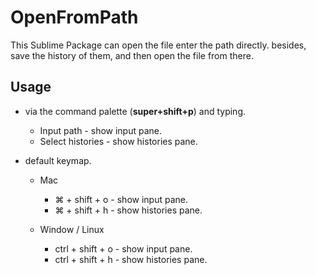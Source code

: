 OpenFromPath
========================

This Sublime Package can open the file enter the path directly. besides, save the history of them, and then open the file from there.

## Usage

* via the command palette (**super+shift+p**) and typing.
	
	* Input path - show input pane.
	* Select histories - show histories pane.
	
* default keymap.
	
	* Mac
		
		* ⌘ + shift + o - show input pane.
		* ⌘ + shift + h - show histories pane.
		
	* Window / Linux
		
		* ctrl + shift + o - show input pane.
		* ctrl + shift + h - show histories pane.